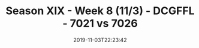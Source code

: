 ---
title: Season XIX - Week 8 (11/3) - DCGFFL - 7021 vs 7026
teams_score:
- team: 7021
  score: 47
- team: 7026
  score: 24
mvp: Marvin, Antonio
game-ball: Zack, Haley
season: 19
week: 8
date: '2019-11-03T22:23:42'
pageid: season-xix-week-8-11-3-7021-vs-7026
---